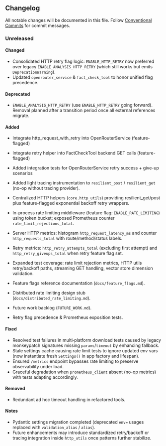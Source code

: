 ## Changelog

All notable changes will be documented in this file. Follow [Conventional Commits](https://www.conventionalcommits.org/) for commit messages.

### Unreleased
#### Changed
- Consolidated HTTP retry flag logic: `ENABLE_HTTP_RETRY` now preferred over legacy `ENABLE_ANALYSIS_HTTP_RETRY` (which still works but emits `DeprecationWarning`).
- Updated `openrouter_service` & `fact_check_tool` to honor unified flag precedence.

#### Deprecated
- `ENABLE_ANALYSIS_HTTP_RETRY` (use `ENABLE_HTTP_RETRY` going forward). Removal planned after a transition period once all external references migrate.

#### Added
- Integrate http_request_with_retry into OpenRouterService (feature-flagged)
- Integrate retry helper into FactCheckTool backend GET calls (feature-flagged)
- Added integration tests for OpenRouterService retry success + give-up scenarios

- Added light tracing instrumentation to `resilient_post` / `resilient_get` (no-op without tracing provider).
- Centralized HTTP helpers (`core.http_utils`) providing resilient_get/post plus feature-flagged exponential backoff retry wrappers.
- In-process rate limiting middleware (feature flag: `ENABLE_RATE_LIMITING`) using token bucket; exposed Prometheus counter `rate_limit_rejections_total`.
- Server HTTP metrics: histogram `http_request_latency_ms` and counter `http_requests_total` with route/method/status labels.
- Retry metrics: `http_retry_attempts_total` (excluding first attempt) and `http_retry_giveups_total` when retry feature flag set.
- Expanded test coverage: rate limit rejection metrics, HTTP utils retry/backoff paths, streaming GET handling, vector store dimension validation.
- Feature flags reference documentation (`docs/feature_flags.md`).
- Distributed rate limiting design stub (`docs/distributed_rate_limiting.md`).
- Future work backlog (`FUTURE_WORK.md`).
- Retry flag precedence & Prometheus exposition tests.

#### Fixed
- Resolved test failures in multi‑platform download tests caused by legacy monkeypatch signatures missing `params`/`timeout` by enhancing fallback.
- Stale settings cache causing rate limit tests to ignore updated env vars (now instantiate fresh `Settings()` in app factory and lifespan).
- Ensured `/metrics` endpoint bypasses rate limiting to preserve observability under load.
- Graceful degradation when `prometheus_client` absent (no-op metrics) with tests adapting accordingly.

#### Removed
- Redundant ad hoc timeout handling in refactored tools.

#### Notes
- Pydantic settings migration completed (deprecated `env=` usages replaced with `validation_alias` / `alias`).
- Future enhancements may introduce standardized retry/backoff or tracing integration inside `http_utils` once patterns further stabilize.
